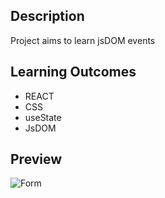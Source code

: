 

## Description
Project aims to learn jsDOM events

## Learning Outcomes

<ul>

<li>
REACT
</li>

<li>
CSS
</li>

<li>
useState
</li>

<li>
JsDOM
</li>

</ul>

   
## Preview


![Form](LanguageCard.gif)
